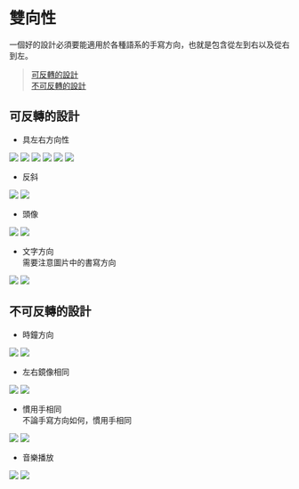 # 雙向性

一個好的設計必須要能適用於各種語系的手寫方向，也就是包含從左到右以及從右到左。

> [可反轉的設計](#可反轉的設計)  
> [不可反轉的設計](#不可反轉的設計)

## 可反轉的設計
* 具左右方向性  

<img src="http://material-design.storage.googleapis.com/publish/material_v_4/material_ext_publish/0Bx4BSt6jniD7dDRHMVd5SDVRR2c/usability_bidirectionality_guidelines_when1.png" style="max-width:50%"/>
<img src="http://material-design.storage.googleapis.com/publish/material_v_4/material_ext_publish/0Bx4BSt6jniD7blFsaE1ObGlsR00/usability_bidirectionality_guidelines_when2.png" style="max-width:50%"/>

<img src="http://material-design.storage.googleapis.com/publish/material_v_4/material_ext_publish/0Bx4BSt6jniD7Mlczb3FqRk5UbjQ/usability_bidirectionality_guidelines_when5.png" style="max-width:50%"/>
<img src="http://material-design.storage.googleapis.com/publish/material_v_4/material_ext_publish/0Bx4BSt6jniD7UnhDWDVVaE5xYUk/usability_bidirectionality_guidelines_when6.png" style="max-width:50%"/>

<img src="http://material-design.storage.googleapis.com/publish/material_v_4/material_ext_publish/0Bx4BSt6jniD7dWhJYlZqaDZUTWs/usability_bidirectionality_guidelines_when9.png" style="max-width:50%"/>
<img src="http://material-design.storage.googleapis.com/publish/material_v_4/material_ext_publish/0Bx4BSt6jniD7bGVzcFkweHE3SDA/usability_bidirectionality_guidelines_when10.png" style="max-width:50%"/>

* 反斜  

<img src="http://material-design.storage.googleapis.com/publish/material_v_4/material_ext_publish/0Bx4BSt6jniD7QlJCaTctQzVGM2s/usability_bidirectionality_guidelines_when7.png" style="max-width:50%"/>
<img src="http://material-design.storage.googleapis.com/publish/material_v_4/material_ext_publish/0Bx4BSt6jniD7UTJqbFEtY1J2S3c/usability_bidirectionality_guidelines_when8.png" style="max-width:50%"/>

* 頭像  

<img src="http://material-design.storage.googleapis.com/publish/material_v_4/material_ext_publish/0Bx4BSt6jniD7cTZsM0MzTnhZelU/usability_bidirectionality_guidelines_when11.png" style="max-width:50%"/>
<img src="http://material-design.storage.googleapis.com/publish/material_v_4/material_ext_publish/0Bx4BSt6jniD7V2xkNFZKTzhKV3c/usability_bidirectionality_guidelines_when12.png" style="max-width:50%"/>

* 文字方向  
需要注意圖片中的書寫方向

<img src="http://material-design.storage.googleapis.com/publish/material_v_4/material_ext_publish/0Bx4BSt6jniD7d0ptRHkxZTNKTEU/usability_bidirectionality_guidelines_when14.png" style="max-width:50%"/>
<img src="http://material-design.storage.googleapis.com/publish/material_v_4/material_ext_publish/0Bx4BSt6jniD7VmNfazQ1VlRULTQ/usability_bidirectionality_guidelines_when15.png" style="max-width:50%"/>

## 不可反轉的設計
* 時鐘方向

<img src="http://material-design.storage.googleapis.com/publish/material_v_4/material_ext_publish/0Bx4BSt6jniD7aVNuMkh2NExFejQ/usability_bidirectionality_guidelines_whennot1.png" style="max-width:50%"/>
<img src="http://material-design.storage.googleapis.com/publish/material_v_4/material_ext_publish/0Bx4BSt6jniD7YmhueHpTY1ZyN3c/usability_bidirectionality_guidelines_whennot2.png" style="max-width:50%"/>

* 左右鏡像相同

<img src="http://material-design.storage.googleapis.com/publish/material_v_4/material_ext_publish/0Bx4BSt6jniD7aVNuMkh2NExFejQ/usability_bidirectionality_guidelines_whennot1.png" style="max-width:50%"/>
<img src="http://material-design.storage.googleapis.com/publish/material_v_4/material_ext_publish/0Bx4BSt6jniD7YmhueHpTY1ZyN3c/usability_bidirectionality_guidelines_whennot2.png" style="max-width:50%"/>

* 慣用手相同  
不論手寫方向如何，慣用手相同

<img src="http://material-design.storage.googleapis.com/publish/material_v_4/material_ext_publish/0Bx4BSt6jniD7dmd3YXBWVmx1VG8/usability_bidirectionality_guidelines_whennot5.png" style="max-width:50%"/>
<img src="http://material-design.storage.googleapis.com/publish/material_v_4/material_ext_publish/0Bx4BSt6jniD7T1VfckZScnkxbVE/usability_bidirectionality_guidelines_whennot6.png" style="max-width:50%"/>

* 音樂播放  

![](http://material-design.storage.googleapis.com/publish/material_v_4/material_ext_publish/0Bx4BSt6jniD7TGMxd3hNaUlhUjQ/usability_bidirectionality_guidelines_whennot7.png)
![](http://material-design.storage.googleapis.com/publish/material_v_4/material_ext_publish/0Bzhp5Z4wHba3Sl9mNVJhVTJmWTA/usability_bidirectionality_guidelines_whennot_do.png)